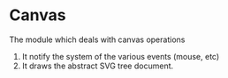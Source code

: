 # Canvas

The module which deals with canvas operations

1. It notify the system of the various events (mouse, etc)
2. It draws the abstract SVG tree document.